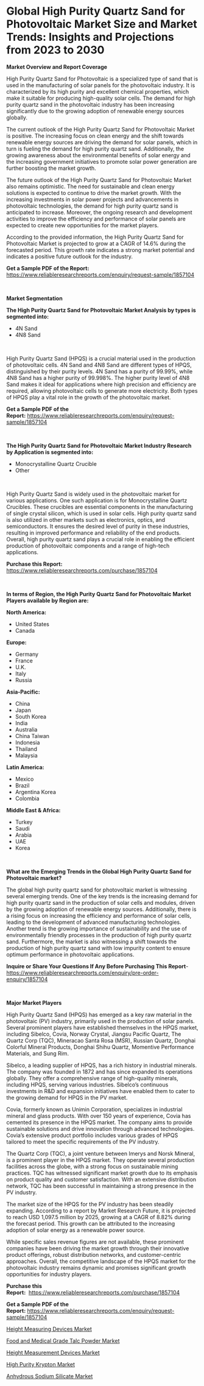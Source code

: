 <p><h1>Global High Purity Quartz Sand for Photovoltaic Market Size and Market Trends: Insights and Projections from 2023 to 2030</h1></p><p><strong>Market Overview and Report Coverage</strong></p>
<p><p>High Purity Quartz Sand for Photovoltaic is a specialized type of sand that is used in the manufacturing of solar panels for the photovoltaic industry. It is characterized by its high purity and excellent chemical properties, which make it suitable for producing high-quality solar cells. The demand for high purity quartz sand in the photovoltaic industry has been increasing significantly due to the growing adoption of renewable energy sources globally.</p><p>The current outlook of the High Purity Quartz Sand for Photovoltaic Market is positive. The increasing focus on clean energy and the shift towards renewable energy sources are driving the demand for solar panels, which in turn is fueling the demand for high purity quartz sand. Additionally, the growing awareness about the environmental benefits of solar energy and the increasing government initiatives to promote solar power generation are further boosting the market growth.</p><p>The future outlook of the High Purity Quartz Sand for Photovoltaic Market also remains optimistic. The need for sustainable and clean energy solutions is expected to continue to drive the market growth. With the increasing investments in solar power projects and advancements in photovoltaic technologies, the demand for high purity quartz sand is anticipated to increase. Moreover, the ongoing research and development activities to improve the efficiency and performance of solar panels are expected to create new opportunities for the market players.</p><p>According to the provided information, the High Purity Quartz Sand for Photovoltaic Market is projected to grow at a CAGR of 14.6% during the forecasted period. This growth rate indicates a strong market potential and indicates a positive future outlook for the industry.</p></p>
<p><strong>Get a Sample PDF of the Report:</strong> <a href="https://www.reliableresearchreports.com/enquiry/request-sample/1857104">https://www.reliableresearchreports.com/enquiry/request-sample/1857104</a></p>
<p>&nbsp;</p>
<p><strong>Market Segmentation</strong></p>
<p><strong>The High Purity Quartz Sand for Photovoltaic Market Analysis by types is segmented into:</strong></p>
<p><ul><li>4N Sand</li><li>4N8 Sand</li></ul></p>
<p>&nbsp;</p>
<p><p>High Purity Quartz Sand (HPQS) is a crucial material used in the production of photovoltaic cells. 4N Sand and 4N8 Sand are different types of HPQS, distinguished by their purity levels. 4N Sand has a purity of 99.99%, while 4N8 Sand has a higher purity of 99.998%. The higher purity level of 4N8 Sand makes it ideal for applications where high precision and efficiency are required, allowing photovoltaic cells to generate more electricity. Both types of HPQS play a vital role in the growth of the photovoltaic market.</p></p>
<p><strong>Get a Sample PDF of the Report:</strong>&nbsp;<a href="https://www.reliableresearchreports.com/enquiry/request-sample/1857104">https://www.reliableresearchreports.com/enquiry/request-sample/1857104</a></p>
<p>&nbsp;</p>
<p><strong>The High Purity Quartz Sand for Photovoltaic Market Industry Research by Application is segmented into:</strong></p>
<p><ul><li>Monocrystalline Quartz Crucible</li><li>Other</li></ul></p>
<p>&nbsp;</p>
<p><p>High Purity Quartz Sand is widely used in the photovoltaic market for various applications. One such application is for Monocrystalline Quartz Crucibles. These crucibles are essential components in the manufacturing of single crystal silicon, which is used in solar cells. High purity quartz sand is also utilized in other markets such as electronics, optics, and semiconductors. It ensures the desired level of purity in these industries, resulting in improved performance and reliability of the end products. Overall, high purity quartz sand plays a crucial role in enabling the efficient production of photovoltaic components and a range of high-tech applications.</p></p>
<p><strong>Purchase this Report:</strong>&nbsp; <a href="https://www.reliableresearchreports.com/purchase/1857104">https://www.reliableresearchreports.com/purchase/1857104</a></p>
<p>&nbsp;</p>
<p><strong>In terms of Region, the High Purity Quartz Sand for Photovoltaic Market Players available by Region are:</strong></p>
<p>
    <p> <strong> North America: </strong>
        <ul>
            <li>United States</li>
            <li>Canada</li>
        </ul>
        </p> 
    <p> <strong> Europe: </strong>
        <ul>
            <li>Germany</li>
            <li>France</li>
            <li>U.K.</li>
            <li>Italy</li>
            <li>Russia</li>
        </ul>
        </p> 
    <p> <strong> Asia-Pacific: </strong>
        <ul>
            <li>China</li>
            <li>Japan</li>
            <li>South Korea</li>
            <li>India</li>
            <li>Australia</li>
            <li>China Taiwan</li>
            <li>Indonesia</li>
            <li>Thailand</li>
            <li>Malaysia</li>
        </ul>
        </p> 
    <p> <strong> Latin America: </strong>
        <ul>
            <li>Mexico</li>
            <li>Brazil</li>
            <li>Argentina Korea</li>
            <li>Colombia</li>
        </ul>
        </p> 
    <p> <strong> Middle East & Africa: </strong>
        <ul>
            <li>Turkey</li>
            <li>Saudi</li>
            <li>Arabia</li>
            <li>UAE</li>
            <li>Korea</li>
        </ul>
    </p>
    </p>
<p>&nbsp;</p>
<p><strong>What are the Emerging Trends in the Global High Purity Quartz Sand for Photovoltaic market?</strong></p>
<p><p>The global high purity quartz sand for photovoltaic market is witnessing several emerging trends. One of the key trends is the increasing demand for high purity quartz sand in the production of solar cells and modules, driven by the growing adoption of renewable energy sources. Additionally, there is a rising focus on increasing the efficiency and performance of solar cells, leading to the development of advanced manufacturing technologies. Another trend is the growing importance of sustainability and the use of environmentally friendly processes in the production of high purity quartz sand. Furthermore, the market is also witnessing a shift towards the production of high purity quartz sand with low impurity content to ensure optimum performance in photovoltaic applications.</p></p>
<p><strong>Inquire or Share Your Questions If Any Before Purchasing This Report</strong>- <a href="https://www.reliableresearchreports.com/enquiry/pre-order-enquiry/1857104">https://www.reliableresearchreports.com/enquiry/pre-order-enquiry/1857104</a></p>
<p>&nbsp;</p>
<p><strong>Major Market Players</strong></p>
<p><p>High Purity Quartz Sand (HPQS) has emerged as a key raw material in the photovoltaic (PV) industry, primarily used in the production of solar panels. Several prominent players have established themselves in the HPQS market, including Sibelco, Covia, Norway Crystal, Jiangsu Pacific Quartz, The Quartz Corp (TQC), Mineracao Santa Rosa (MSR), Russian Quartz, Donghai Colorful Mineral Products, Donghai Shihu Quartz, Momentive Performance Materials, and Sung Rim.</p><p>Sibelco, a leading supplier of HPQS, has a rich history in industrial minerals. The company was founded in 1872 and has since expanded its operations globally. They offer a comprehensive range of high-quality minerals, including HPQS, serving various industries. Sibelco’s continuous investments in R&D and expansion initiatives have enabled them to cater to the growing demand for HPQS in the PV market.</p><p>Covia, formerly known as Unimin Corporation, specializes in industrial mineral and glass products. With over 150 years of experience, Covia has cemented its presence in the HPQS market. The company aims to provide sustainable solutions and drive innovation through advanced technologies. Covia’s extensive product portfolio includes various grades of HPQS tailored to meet the specific requirements of the PV industry.</p><p>The Quartz Corp (TQC), a joint venture between Imerys and Norsk Mineral, is a prominent player in the HPQS market. They operate several production facilities across the globe, with a strong focus on sustainable mining practices. TQC has witnessed significant market growth due to its emphasis on product quality and customer satisfaction. With an extensive distribution network, TQC has been successful in maintaining a strong presence in the PV industry.</p><p>The market size of the HPQS for the PV industry has been steadily expanding. According to a report by Market Research Future, it is projected to reach USD 1,097.5 million by 2025, growing at a CAGR of 8.82% during the forecast period. This growth can be attributed to the increasing adoption of solar energy as a renewable power source.</p><p>While specific sales revenue figures are not available, these prominent companies have been driving the market growth through their innovative product offerings, robust distribution networks, and customer-centric approaches. Overall, the competitive landscape of the HPQS market for the photovoltaic industry remains dynamic and promises significant growth opportunities for industry players.</p></p>
<p><strong>Purchase this Report:</strong>&nbsp;&nbsp;<a href="https://www.reliableresearchreports.com/purchase/1857104">https://www.reliableresearchreports.com/purchase/1857104</a></p>
<p></p>
<p><strong>Get a Sample PDF of the Report:</strong>&nbsp;<a href="https://www.reliableresearchreports.com/enquiry/request-sample/1857104">https://www.reliableresearchreports.com/enquiry/request-sample/1857104</a></p>
<p><p><a href="https://medium.com/@bethelokon998/height-measuring-devices-market-report-reveals-the-latest-trends-and-growth-opportunities-of-this-4fbadc9b9eb9">Height Measuring Devices Market</a></p><p><a href="https://www.linkedin.com/pulse/decoding-food-medical-grade-talc-powder-market-deep-dive-lfvfe/">Food and Medical Grade Talc Powder Market</a></p><p><a href="https://medium.com/@paulmcglynn6456/height-measurement-devices-market-competitive-analysis-market-trends-and-forecast-to-2030-72847ace4743">Height Measurement Devices Market</a></p><p><a href="https://www.linkedin.com/pulse/high-purity-krypton-market-size-2023-2030-global-industrial-8jije/">High Purity Krypton Market</a></p><p><a href="https://www.linkedin.com/pulse/anhydrous-sodium-silicate-market-size-share-amp-trends-analysis-albie/">Anhydrous Sodium Silicate Market</a></p></p>